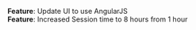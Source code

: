 <b>Feature</b>: Update UI to use AngularJS  
<b>Feature</b>: Increased Session time to 8 hours from 1 hour 
